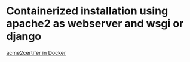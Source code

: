 # Containerized installation using apache2 as webserver and wsgi or django
[acme2certifer in Docker](../examples/Docker)
